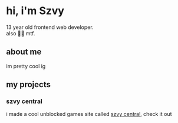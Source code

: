 # hi, i'm Szvy

13 year old frontend web developer. <br>
also 🏳️‍⚧️ mtf.

## about me

im pretty cool ig

## my projects

### szvy central

i made a cool unblocked games site called [szvy central](https://play.szvy.win), check it out
